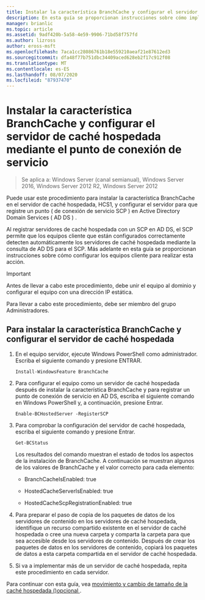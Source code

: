 ```yaml
---
title: Instalar la característica BranchCache y configurar el servidor de caché hospedada mediante el punto de conexión de servicio
description: En esta guía se proporcionan instrucciones sobre cómo implementar BranchCache en modo caché hospedada en equipos que ejecutan Windows Server 2016 y Windows 10.
manager: brianlic
ms.topic: article
ms.assetid: 9adf420b-5a58-4e59-9906-71bd58f757fd
ms.author: lizross
author: eross-msft
ms.openlocfilehash: 7aca1cc28086761b18e559210aeaf21e87612ed3
ms.sourcegitcommit: dfa48f77b751dbc34409aced628eb2f17c912f08
ms.translationtype: MT
ms.contentlocale: es-ES
ms.lasthandoff: 08/07/2020
ms.locfileid: "87937470"
---
```

# <a name="install-the-branchcache-feature-and-configure-the-hosted-cache-server-by-service-connection-point"></a>Instalar la característica BranchCache y configurar el servidor de caché hospedada mediante el punto de conexión de servicio

>Se aplica a: Windows Server (canal semianual), Windows Server 2016, Windows Server 2012 R2, Windows Server 2012

Puede usar este procedimiento para instalar la característica BranchCache en el servidor de caché hospedada, HCS1, y configurar el servidor para que registre un punto \( de conexión de servicio SCP \) en Active Directory Domain Services \( AD DS \) .

Al registrar servidores de caché hospedada con un SCP en AD DS, el SCP permite que los equipos cliente que están configurados correctamente detecten automáticamente los servidores de caché hospedada mediante la consulta de AD DS para el SCP. Más adelante en esta guía se proporcionan instrucciones sobre cómo configurar los equipos cliente para realizar esta acción.

>[!IMPORTANT]
>Antes de llevar a cabo este procedimiento, debe unir el equipo al dominio y configurar el equipo con una dirección IP estática.

Para llevar a cabo este procedimiento, debe ser miembro del grupo Administradores.

## <a name="to-install-the-branchcache-feature-and-configure-the-hosted-cache-server"></a>Para instalar la característica BranchCache y configurar el servidor de caché hospedada

1. En el equipo servidor, ejecute Windows PowerShell como administrador. Escriba el siguiente comando y presione ENTRAR.

    ```
    Install-WindowsFeature BranchCache
    ```

2.  Para configurar el equipo como un servidor de caché hospedada después de instalar la característica BranchCache y para registrar un punto de conexión de servicio en AD DS, escriba el siguiente comando en Windows PowerShell y, a continuación, presione Entrar.

    ```
    Enable-BCHostedServer -RegisterSCP
    ```

3. Para comprobar la configuración del servidor de caché hospedada, escriba el siguiente comando y presione Entrar.

    ```
    Get-BCStatus
    ```

    Los resultados del comando muestran el estado de todos los aspectos de la instalación de BranchCache. A continuación se muestran algunos de los valores de BranchCache y el valor correcto para cada elemento:

    -   BranchCacheIsEnabled: true

    -   HostedCacheServerIsEnabled: true

    -   HostedCacheScpRegistrationEnabled: true

4. Para preparar el paso de copia de los paquetes de datos de los servidores de contenido en los servidores de caché hospedada, identifique un recurso compartido existente en el servidor de caché hospedada o cree una nueva carpeta y comparta la carpeta para que sea accesible desde los servidores de contenido. Después de crear los paquetes de datos en los servidores de contenido, copiará los paquetes de datos a esta carpeta compartida en el servidor de caché hospedada.

5. Si va a implementar más de un servidor de caché hospedada, repita este procedimiento en cada servidor.

Para continuar con esta guía, vea [movimiento y cambio de tamaño de la caché hospedada &#40;&#41;opcional ](6-Bc-Move-Resize-Cache.md).
